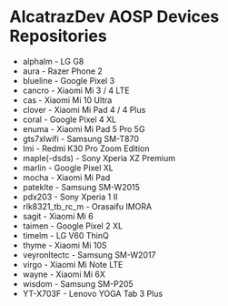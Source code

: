 
<!--

**Here are some ideas to get you started:**

🙋‍♀️ A short introduction - what is your organization all about?
🌈 Contribution guidelines - how can the community get involved?
👩‍💻 Useful resources - where can the community find your docs? Is there anything else the community should know?
🍿 Fun facts - what does your team eat for breakfast?
🧙 Remember, you can do mighty things with the power of [Markdown](https://docs.github.com/github/writing-on-github/getting-started-with-writing-and-formatting-on-github/basic-writing-and-formatting-syntax)
-->
# AlcatrazDev AOSP Devices Repositories
- alphalm - LG G8
- aura - Razer Phone 2
- blueline - Google Pixel 3
- cancro - Xiaomi Mi 3 / 4 LTE
- cas - Xiaomi Mi 10 Ultra
- clover - Xiaomi Mi Pad 4 / 4 Plus
- coral - Google Pixel 4 XL
- enuma - Xiaomi Mi Pad 5 Pro 5G
- gts7xlwifi - Samsung SM-T870
- lmi - Redmi K30 Pro Zoom Edition
- maple(-dsds) - Sony Xperia XZ Premium
- marlin - Google Pixel XL
- mocha - Xiaomi Mi Pad
- pateklte - Samsung SM-W2015
- pdx203 - Sony Xperia 1 II
- rlk8321_tb_rc_m - Orasaifu IMORA
- sagit - Xiaomi Mi 6
- taimen - Google Pixel 2 XL
- timelm - LG V60 ThinQ
- thyme - Xiaomi Mi 10S
- veyronltectc - Samsung SM-W2017
- virgo - Xiaomi Mi Note LTE
- wayne - Xiaomi Mi 6X
- wisdom - Samsung SM-P205
- YT-X703F - Lenovo YOGA Tab 3 Plus
